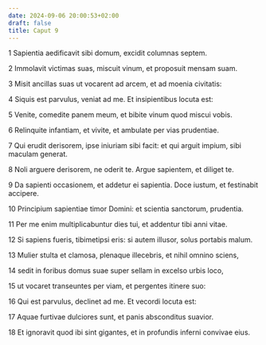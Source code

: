 ```yaml
---
date: 2024-09-06 20:00:53+02:00
draft: false
title: Caput 9
---
```





1 Sapientia aedificavit sibi domum, excidit columnas septem.

2 Immolavit victimas suas, miscuit vinum, et proposuit mensam suam.

3 Misit ancillas suas ut vocarent ad arcem, et ad moenia civitatis:

4 Siquis est parvulus, veniat ad me. Et insipientibus locuta est:

5 Venite, comedite panem meum, et bibite vinum quod miscui vobis.

6 Relinquite infantiam, et vivite, et ambulate per vias prudentiae.

7 Qui erudit derisorem, ipse iniuriam sibi facit: et qui arguit impium, sibi maculam generat.

8 Noli arguere derisorem, ne oderit te. Argue sapientem, et diliget te.

9 Da sapienti occasionem, et addetur ei sapientia. Doce iustum, et festinabit accipere.

10 Principium sapientiae timor Domini: et scientia sanctorum, prudentia.

11 Per me enim multiplicabuntur dies tui, et addentur tibi anni vitae.

12 Si sapiens fueris, tibimetipsi eris: si autem illusor, solus portabis malum.

13 Mulier stulta et clamosa, plenaque illecebris, et nihil omnino sciens,

14 sedit in foribus domus suae super sellam in excelso urbis loco,

15 ut vocaret transeuntes per viam, et pergentes itinere suo:

16 Qui est parvulus, declinet ad me. Et vecordi locuta est:

17 Aquae furtivae dulciores sunt, et panis absconditus suavior.

18 Et ignoravit quod ibi sint gigantes, et in profundis inferni convivae eius.

